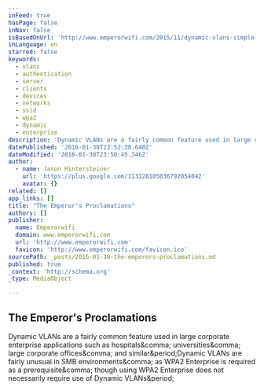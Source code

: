 ```yaml
---
inFeed: true
hasPage: false
inNav: false
isBasedOnUrl: 'http://www.emperorwifi.com/2015/11/dynamic-vlans-simple-explanation.html'
inLanguage: en
starred: false
keywords:
  - vlans
  - authentication
  - server
  - clients
  - devices
  - networks
  - ssid
  - wpa2
  - dynamic
  - enterprise
description: 'Dynamic VLANs are a fairly common feature used in large corporate enterprise applications such as hospitals, universities, large corporate offices, and similar.Dynamic VLANs are fairly unusual in SMB environments, as WPA2 Enterprise is required as a prerequisite, though using WPA2 Enterprise does not necessarily require use of Dynamic VLANs.'
datePublished: '2016-01-30T23:52:38.640Z'
dateModified: '2016-01-30T23:50:45.346Z'
author:
  - name: Jason Hintersteiner
    url: 'https://plus.google.com/113128105036792054042'
    avatar: {}
related: []
app_links: []
title: "The Emperor's Proclamations"
authors: []
publisher:
  name: Emperorwifi
  domain: www.emperorwifi.com
  url: 'http://www.emperorwifi.com'
  favicon: 'http://www.emperorwifi.com/favicon.ico'
sourcePath: _posts/2016-01-30-the-emperors-proclamations.md
published: true
_context: 'http://schema.org'
_type: MediaObject

---
```

<article style=""><h1>The Emperor's Proclamations</h1><p>Dynamic VLANs are a fairly common feature used in large corporate enterprise applications such as hospitals&amp;comma; universities&amp;comma; large corporate offices&amp;comma; and similar&amp;period;Dynamic VLANs are fairly unusual in SMB environments&amp;comma; as WPA2 Enterprise is required as a prerequisite&amp;comma; though using WPA2 Enterprise does not necessarily require use of Dynamic VLANs&amp;period;</p></article>